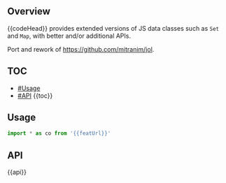 ## Overview

{{codeHead}} provides extended versions of JS data classes such as `Set` and `Map`, with better and/or additional APIs.

Port and rework of https://github.com/mitranim/jol.

## TOC

* [#Usage](#usage)
* [#API](#api)
{{toc}}

## Usage

```js
import * as co from '{{featUrl}}'
```

## API

{{api}}
